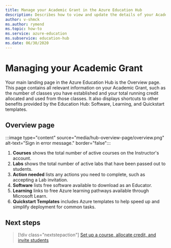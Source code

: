 ```yaml
---
title: Manage your Academic Grant in the Azure Education Hub
description: Describes how to view and update the details of your Academic Grant within the Azure Education Hub Overview page.
author: v-shmck
ms.author: rymend
ms.topic: how-to
ms.service: azure-education
ms.subservice: education-hub
ms.date: 06/30/2020
---
```


# Managing your Academic Grant

Your main landing page in the Azure Education Hub is the Overview page. This page contains all relevant information on your Academic Grant, such as the number of classes you have established and your total running credit allocated and used from those classes. It also displays shortcuts to other benefits provided by the Education Hub: Software, Learning, and Quickstart templates.

## Overview page
:::image type="content" source="media/hub-overview-page/overview.png" alt-text="Sign in error message." border="false":::

1. **Courses** shows the total number of active courses on the Instructor's account.
1. **Labs** shows the total number of active labs that have been passed out to students.
1. **Action needed** lists any actions you need to complete, such as accepting a Lab invitation.
1. **Software** lists free software available to download as an Educator.
1. **Learning** links to free Azure learning pathways available through Microsoft Learn.
1. **Quickstart Templates** includes Azure templates to help speed up and simplify deployment for common tasks.

## Next steps

> [!div class="nextstepaction"]
> [Set up a course, allocate credit, and invite students](create-assignment-allocate-credit.md)

